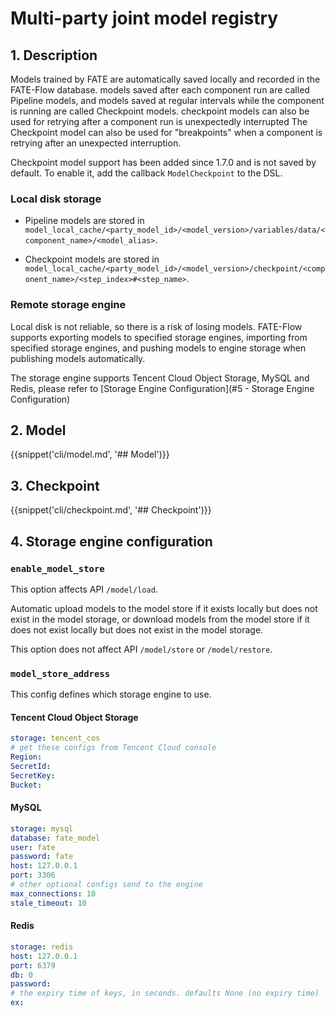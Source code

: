 # Multi-party joint model registry

## 1. Description

Models trained by FATE are automatically saved locally and recorded in the FATE-Flow database. models saved after each component run are called Pipeline models, and models saved at regular intervals while the component is running are called Checkpoint models. checkpoint models can also be used for retrying after a component run is unexpectedly interrupted The Checkpoint model can also be used for "breakpoints" when a component is retrying after an unexpected interruption.

Checkpoint model support has been added since 1.7.0 and is not saved by default. To enable it, add the callback `ModelCheckpoint` to the DSL.

### Local disk storage

- Pipeline models are stored in `model_local_cache/<party_model_id>/<model_version>/variables/data/<component_name>/<model_alias>`.

- Checkpoint models are stored in `model_local_cache/<party_model_id>/<model_version>/checkpoint/<component_name>/<step_index>#<step_name>`.

### Remote storage engine

Local disk is not reliable, so there is a risk of losing models. FATE-Flow supports exporting models to specified storage engines, importing from specified storage engines, and pushing models to engine storage when publishing models automatically.

The storage engine supports Tencent Cloud Object Storage, MySQL and Redis, please refer to [Storage Engine Configuration](#5 - Storage Engine Configuration)

## 2. Model

{{snippet('cli/model.md', '## Model')}}

## 3. Checkpoint

{{snippet('cli/checkpoint.md', '## Checkpoint')}}

## 4. Storage engine configuration

### `enable_model_store`

This option affects API `/model/load`.

Automatic upload models to the model store if it exists locally but does not exist in the model storage, or download models from the model store if it does not exist locally but does not exist in the model storage.

This option does not affect API `/model/store` or `/model/restore`.

### `model_store_address`

This config defines which storage engine to use.

#### Tencent Cloud Object Storage

```yaml
storage: tencent_cos
# get these configs from Tencent Cloud console
Region:
SecretId:
SecretKey:
Bucket:
```

#### MySQL

```yaml
storage: mysql
database: fate_model
user: fate
password: fate
host: 127.0.0.1
port: 3306
# other optional configs send to the engine
max_connections: 10
stale_timeout: 10
```

#### Redis

```yaml
storage: redis
host: 127.0.0.1
port: 6379
db: 0
password:
# the expiry time of keys, in seconds. defaults None (no expiry time)
ex:
```
